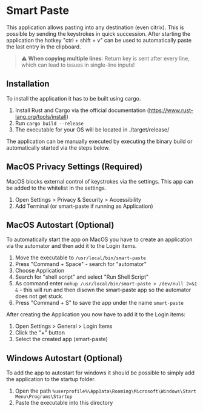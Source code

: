 # Smart Paste
This application allows pasting into any destination (even citrix). This is possible by sending the keystrokes in quick succession.
After starting the application the hotkey "ctrl + shift + v" can be used to automatically paste the last entry in the clipboard.

> :warning: **When copying multiple lines**: Return key is sent after every line, which can lead to issues in single-line inputs!

## Installation
To install the application it has to be built using cargo.
1. Install Rust and Cargo via the official documentation (https://www.rust-lang.org/tools/install)
2. Run `cargo build --release`
3. The executable for your OS will be located in ./target/release/

The application can be manually executed by executing the binary build or automatically started via the steps below.

## MacOS Privacy Settings (Required)
MacOS blocks external control of keystrokes via the settings. This app can be added to the whitelist in the settings.
1. Open Settings > Privacy & Security > Accessibility
2. Add Terminal (or smart-paste if running as Application)

## MacOS Autostart (Optional)
To automatically start the app on MacOS you have to create an application via the automator and then add it to the Login items.
1. Move the executable to `/usr/local/bin/smart-paste`
2. Press "Command + Space" - search for "automator"
3. Choose Application
4. Search for "shell script" and select "Run Shell Script"
5. As command enter `nohup /usr/local/bin/smart-paste > /dev/null 2>&1 &` - this will run and then disown the smart-paste app so the automator does not get stuck.
6. Press "Command + S" to save the app under the name `smart-paste`

After creating the Application you now have to add it to the Login items:
1. Open Settings > General > Login Items
2. Click the "+" button
3. Select the created app (smart-paste)

## Windows Autostart (Optional)
To add the app to autostart for windows it should be possible to simply add the application to the startup folder.
1. Open the path `%userprofile%\AppData\Roaming\Microsoft\Windows\Start Menu\Programs\Startup`
2. Paste the executable into this directory
